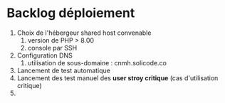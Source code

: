 # Backlog déploiement


1. Choix de l'hébergeur shared host convenable 
   1. version de PHP > 8.00
   2. console par SSH 
2. Configuration DNS 
   1. utilisation de sous-domaine : cnmh.solicode.co
3. Lancement de test automatique
4. Lancement des test manuel des **user stroy critique** (cas d'utilisation critique)
5. 